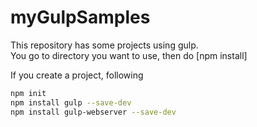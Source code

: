 # myGulpSamples

This repository has some projects using gulp.  
You go to directory you want to use, then do [npm install]  

If you create a project, following 
```sh
npm init
npm install gulp --save-dev
npm install gulp-webserver --save-dev
```
